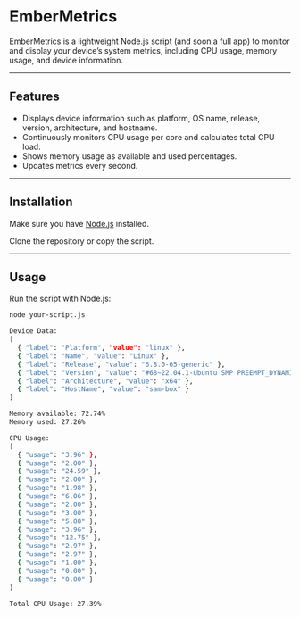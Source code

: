 # EmberMetrics

EmberMetrics is a lightweight Node.js script (and soon a full app) to monitor and display your device’s system metrics, including CPU usage, memory usage, and device information.

---

## Features

- Displays device information such as platform, OS name, release, version, architecture, and hostname.
- Continuously monitors CPU usage per core and calculates total CPU load.
- Shows memory usage as available and used percentages.
- Updates metrics every second.

---

## Installation

Make sure you have [Node.js](https://nodejs.org/) installed.

Clone the repository or copy the script.

---

## Usage

Run the script with Node.js:

```bash
node your-script.js
```

```bash
Device Data:
[
  { "label": "Platform", "value": "linux" },
  { "label": "Name", "value": "Linux" },
  { "label": "Release", "value": "6.8.0-65-generic" },
  { "label": "Version", "value": "#68~22.04.1-Ubuntu SMP PREEMPT_DYNAMIC Tue Jul 15 18:06:34 UTC 2" },
  { "label": "Architecture", "value": "x64" },
  { "label": "HostName", "value": "sam-box" }
]

Memory available: 72.74%
Memory used: 27.26%

CPU Usage:
[
  { "usage": "3.96" },
  { "usage": "2.00" },
  { "usage": "24.59" },
  { "usage": "2.00" },
  { "usage": "1.98" },
  { "usage": "6.06" },
  { "usage": "2.00" },
  { "usage": "3.00" },
  { "usage": "5.88" },
  { "usage": "3.96" },
  { "usage": "12.75" },
  { "usage": "2.97" },
  { "usage": "2.97" },
  { "usage": "1.00" },
  { "usage": "0.00" },
  { "usage": "0.00" }
]

Total CPU Usage: 27.39%

```